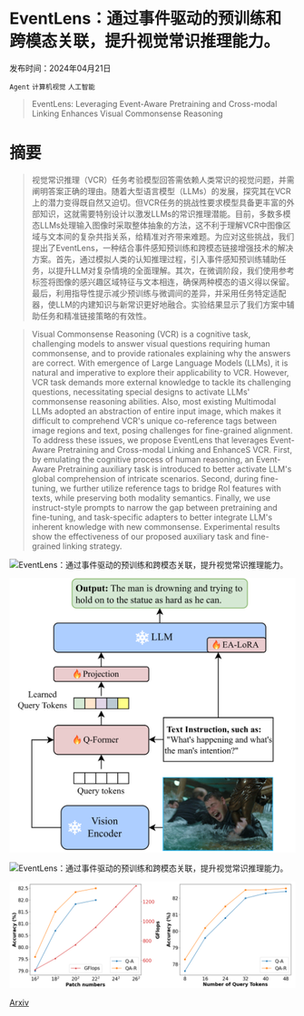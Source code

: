 # EventLens：通过事件驱动的预训练和跨模态关联，提升视觉常识推理能力。

发布时间：2024年04月21日

`Agent` `计算机视觉` `人工智能`

> EventLens: Leveraging Event-Aware Pretraining and Cross-modal Linking Enhances Visual Commonsense Reasoning

# 摘要

> 视觉常识推理（VCR）任务考验模型回答需依赖人类常识的视觉问题，并需阐明答案正确的理由。随着大型语言模型（LLMs）的发展，探究其在VCR上的潜力变得既自然又迫切。但VCR任务的挑战性要求模型具备更丰富的外部知识，这就需要特别设计以激发LLMs的常识推理潜能。目前，多数多模态LLMs处理输入图像时采取整体抽象的方法，这不利于理解VCR中图像区域与文本间的复杂共指关系，给精准对齐带来难题。为应对这些挑战，我们提出了EventLens，一种结合事件感知预训练和跨模态链接增强技术的解决方案。首先，通过模拟人类的认知推理过程，引入事件感知预训练辅助任务，以提升LLM对复杂情境的全面理解。其次，在微调阶段，我们使用参考标签将图像的感兴趣区域特征与文本相连，确保两种模态的语义得以保留。最后，利用指导性提示减少预训练与微调间的差异，并采用任务特定适配器，使LLM的内建知识与新常识更好地融合。实验结果显示了我们方案中辅助任务和精准链接策略的有效性。

> Visual Commonsense Reasoning (VCR) is a cognitive task, challenging models to answer visual questions requiring human commonsense, and to provide rationales explaining why the answers are correct. With emergence of Large Language Models (LLMs), it is natural and imperative to explore their applicability to VCR. However, VCR task demands more external knowledge to tackle its challenging questions, necessitating special designs to activate LLMs' commonsense reasoning abilities. Also, most existing Multimodal LLMs adopted an abstraction of entire input image, which makes it difficult to comprehend VCR's unique co-reference tags between image regions and text, posing challenges for fine-grained alignment. To address these issues, we propose EventLens that leverages Event-Aware Pretraining and Cross-modal Linking and EnhanceS VCR. First, by emulating the cognitive process of human reasoning, an Event-Aware Pretraining auxiliary task is introduced to better activate LLM's global comprehension of intricate scenarios. Second, during fine-tuning, we further utilize reference tags to bridge RoI features with texts, while preserving both modality semantics. Finally, we use instruct-style prompts to narrow the gap between pretraining and fine-tuning, and task-specific adapters to better integrate LLM's inherent knowledge with new commonsense. Experimental results show the effectiveness of our proposed auxiliary task and fine-grained linking strategy.

![EventLens：通过事件驱动的预训练和跨模态关联，提升视觉常识推理能力。](../../../paper_images/2404.13847/x1.png)

![EventLens：通过事件驱动的预训练和跨模态关联，提升视觉常识推理能力。](../../../paper_images/2404.13847/x2.png)

![EventLens：通过事件驱动的预训练和跨模态关联，提升视觉常识推理能力。](../../../paper_images/2404.13847/x3.png)

![EventLens：通过事件驱动的预训练和跨模态关联，提升视觉常识推理能力。](../../../paper_images/2404.13847/x4.png)

[Arxiv](https://arxiv.org/abs/2404.13847)